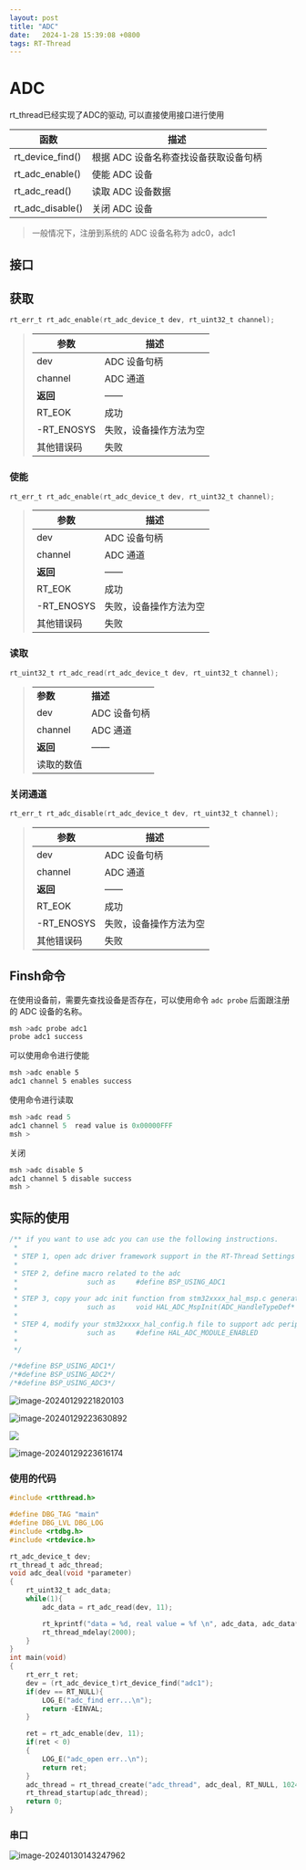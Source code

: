 ```yaml
---
layout: post
title: "ADC" 
date:   2024-1-28 15:39:08 +0800
tags: RT-Thread
---
```


# ADC

rt_thread已经实现了ADC的驱动, 可以直接使用接口进行使用

| **函数**         | **描述**                              |
| ---------------- | ------------------------------------- |
| rt_device_find() | 根据 ADC 设备名称查找设备获取设备句柄 |
| rt_adc_enable()  | 使能 ADC 设备                         |
| rt_adc_read()    | 读取 ADC 设备数据                     |
| rt_adc_disable() | 关闭 ADC 设备                         |

> 一般情况下，注册到系统的 ADC 设备名称为 adc0，adc1

## 接口

## 获取

```c
rt_err_t rt_adc_enable(rt_adc_device_t dev, rt_uint32_t channel);
```

> | **参数**   | **描述**               |
> | ---------- | ---------------------- |
> | dev        | ADC 设备句柄           |
> | channel    | ADC 通道               |
> | **返回**   | ——                     |
> | RT_EOK     | 成功                   |
> | -RT_ENOSYS | 失败，设备操作方法为空 |
> | 其他错误码 | 失败                   |

### 使能

```c
rt_err_t rt_adc_enable(rt_adc_device_t dev, rt_uint32_t channel);
```

> | **参数**   | **描述**               |
> | ---------- | ---------------------- |
> | dev        | ADC 设备句柄           |
> | channel    | ADC 通道               |
> | **返回**   | ——                     |
> | RT_EOK     | 成功                   |
> | -RT_ENOSYS | 失败，设备操作方法为空 |
> | 其他错误码 | 失败                   |

### 读取

```c
rt_uint32_t rt_adc_read(rt_adc_device_t dev, rt_uint32_t channel);
```

> |            |              |
> | ---------- | ------------ |
> | **参数**   | **描述**     |
> | dev        | ADC 设备句柄 |
> | channel    | ADC 通道     |
> | **返回**   | ——           |
> | 读取的数值 |              |

### 关闭通道

```c
rt_err_t rt_adc_disable(rt_adc_device_t dev, rt_uint32_t channel);
```

> | **参数**   | **描述**               |
> | ---------- | ---------------------- |
> | dev        | ADC 设备句柄           |
> | channel    | ADC 通道               |
> | **返回**   | ——                     |
> | RT_EOK     | 成功                   |
> | -RT_ENOSYS | 失败，设备操作方法为空 |
> | 其他错误码 | 失败                   |

## Finsh命令

在使用设备前，需要先查找设备是否存在，可以使用命令 `adc probe` 后面跟注册的 ADC 设备的名称。

```bash
msh >adc probe adc1
probe adc1 success
```

可以使用命令进行使能

```bash
msh >adc enable 5
adc1 channel 5 enables success
```

使用命令进行读取

```c
msh >adc read 5
adc1 channel 5  read value is 0x00000FFF
msh >
```

关闭

```bash
msh >adc disable 5
adc1 channel 5 disable success
msh >
```

## 实际的使用

```c
/** if you want to use adc you can use the following instructions.
 *
 * STEP 1, open adc driver framework support in the RT-Thread Settings file
 *
 * STEP 2, define macro related to the adc
 *                 such as     #define BSP_USING_ADC1
 *
 * STEP 3, copy your adc init function from stm32xxxx_hal_msp.c generated by stm32cubemx to the end of board.c file
 *                 such as     void HAL_ADC_MspInit(ADC_HandleTypeDef* hadc)
 *
 * STEP 4, modify your stm32xxxx_hal_config.h file to support adc peripherals. define macro related to the peripherals
 *                 such as     #define HAL_ADC_MODULE_ENABLED
 *
 */

/*#define BSP_USING_ADC1*/
/*#define BSP_USING_ADC2*/
/*#define BSP_USING_ADC3*/
```

![image-20240129221820103](https://picture-01-1316374204.cos.ap-beijing.myqcloud.com/image/202401292218160.png)

![image-20240129223630892](https://picture-01-1316374204.cos.ap-beijing.myqcloud.com/image/202401292236962.png)

<img src="https://picture-01-1316374204.cos.ap-beijing.myqcloud.com/image/202401301427170.png"/>

![image-20240129223616174](https://picture-01-1316374204.cos.ap-beijing.myqcloud.com/image/202401292236225.png)

### 使用的代码

```c
#include <rtthread.h>

#define DBG_TAG "main"
#define DBG_LVL DBG_LOG
#include <rtdbg.h>
#include <rtdevice.h>

rt_adc_device_t dev;
rt_thread_t adc_thread;
void adc_deal(void *parameter)
{
    rt_uint32_t adc_data;
    while(1){
        adc_data = rt_adc_read(dev, 11);

        rt_kprintf("data = %d, real value = %f \n", adc_data, adc_data*3.3/4096);
        rt_thread_mdelay(2000);
    }
}
int main(void)
{
    rt_err_t ret;
    dev = (rt_adc_device_t)rt_device_find("adc1");
    if(dev == RT_NULL){
        LOG_E("adc_find err...\n");
        return -EINVAL;
    }

    ret = rt_adc_enable(dev, 11);
    if(ret < 0)
    {
        LOG_E("adc_open err..\n");
        return ret;
    }
    adc_thread = rt_thread_create("adc_thread", adc_deal, RT_NULL, 1024, 18, 20);
    rt_thread_startup(adc_thread);
    return 0;
}

```

### 串口

![image-20240130143247962](https://picture-01-1316374204.cos.ap-beijing.myqcloud.com/image/202401301432001.png)

